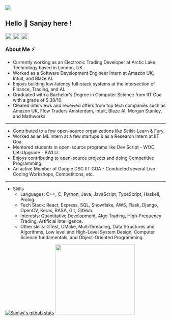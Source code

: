 ![](https://komarev.com/ghpvc/?username=SanjayMarreddi&color=green)
## Hello 👋 Sanjay here !
<a href="https://www.linkedin.com/in/sanjaymarreddi/">
  <img align="left" alt="Sanjay's Linkdein" width="22px" src="https://cdn.jsdelivr.net/npm/simple-icons@v3/icons/linkedin.svg" />
</a>
<a href="https://twitter.com/SanjayMarreddi">
  <img align="left" alt="Sanjay's Twitter" width="22px" src="https://cdn.jsdelivr.net/npm/simple-icons@v3/icons/twitter.svg" />
</a>
<a href="https://github.com/SanjayMarreddi">
  <img align="left" alt="Sanjay's Github" width="22px" src="https://cdn.jsdelivr.net/npm/simple-icons@v3/icons/github.svg" />
</a>

<br/> 

### About Me :zap:
- Currently working as an Electronic Trading Developer at Arctic Lake Technology based in London, UK.
- Worked as a Software Development Engineer Intern at Amazon UK, Intuit, and Blaze AI.
- Enjoys building low-latency full-stack systems at the intersection of Finance, Trading, and AI.
- Graduated with a Bachelor's Degree in Computer Science from IIT Goa with a grade of 9.38/10.
- Cleared interviews and received offers from top tech companies such as Amazon UK, Flow Traders Amsterdam, Intuit, Blaze AI, Morgan Stanley, and Mathworks.
 
***

- Contributed to a few open-source organizations like Scikit-Learn & Fury.
- Worked as an ML intern at a few startups & as a Research Intern at IIT Goa.
- Mentored students in open-source programs like Dev Script - WOC, LetsUpgrade - BWLU.
- Enjoys contributing to open-source projects and doing Competitive Programming.
- An active Member of Google DSC IIT GOA - Conducted several Live Coding Workshops, Competitions, etc. 

***

- Skills 
  - Languages: C++, C, Python, Java, JavaScript, TypeScript, Haskell, Prolog.
  - Tech Stack: React, Express, SQL, Snowflake, AWS, Flask, Django, OpenCV, Keras, RASA, Git, GitHub.
  - Interests: Quantitative Development, Algo Trading, High-Frequency Trading, Artificial Intelligence.
  - Other skills: GTest, CMake, MultiThreading, Data Structures and Algorithms, Low level and High-Level System Design, Computer Science fundamentals, and Object-Oriented Programming.

[![Sanjay's github stats](https://github-readme-stats.vercel.app/api?username=SanjayMarreddi&show_icons=true&theme=radical)](https://github.com/SanjayMarreddi)
<img src="https://miro.medium.com/max/1360/1*IRGHmiGsa16stedQvIaZfw.gif" width="250" height="220"/>

